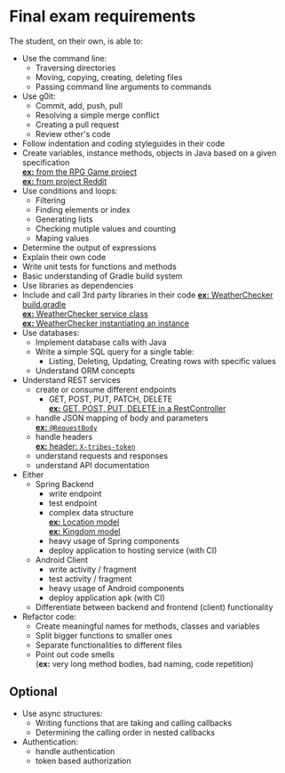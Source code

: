 # Final exam requirements

The student, on their own, is able to:

 -  Use the command line:
     -  Traversing directories
     -  Moving, copying, creating, deleting files
     -  Passing command line arguments to commands
 -  Use g0it:
     -  Commit, add, push, pull
     -  Resolving a simple merge conflict
     -  Creating a pull request
     -  Review other's code
 -  Follow indentation and coding styleguides in their code
 -  Create variables, instance methods, objects in Java based on a given specification  
   [**ex:** from the RPG Game project](https://github.com/greenfox-academy/seed0forever/blob/master/week-05/RPGgame/src/TileMap.java)  
   [**ex:** from project Reddit](https://github.com/greenfox-academy/seed0forever/tree/master/week-08/day-05/project/reddit/src/main/java/com/greenfox/seed0forever/reddit/model)
 -  Use conditions and loops:
     -  Filtering
     -  Finding elements or index
     -  Generating lists
     -  Checking mutiple values and counting
     -  Maping values
 -  Determine the output of expressions
 -  Explain their own code
 -  Write unit tests for functions and methods
 -  Basic understanding of Gradle build system
 -  Use libraries as dependencies
 -  Include and call 3rd party libraries in their code
   [**ex:** WeatherChecker build.gradle](https://github.com/greenfox-academy/seed0forever/blob/master/week-06/day-03/workshop/weatherchecker/build.gradle)  
   [**ex:** WeatherChecker service class](https://github.com/greenfox-academy/seed0forever/blob/master/week-06/day-03/workshop/weatherchecker/src/main/java/weatherchecker/datasource/WeatherChecker.java)  
   [**ex:** WeatherChecker instantiating an instance](https://github.com/greenfox-academy/seed0forever/blob/master/week-06/day-03/workshop/weatherchecker/src/main/java/weatherchecker/controller/Controller.java#L29)  
 -  Use databases:
     -  Implement database calls with Java
     -  Write a simple SQL query for a single table:
         -  Listing, Deleting, Updating, Creating rows with specific values
     -  Understand ORM concepts
 -  Understand REST services
     -  create or consume different endpoints
         -  GET, POST, PUT, PATCH, DELETE  
           [**ex:** GET, POST, PUT, DELETE in a RestController](https://github.com/greenfox-academy/seed0forever/blob/bc0197b259402337a65b2500df5f132845342c13/week-08/day-05/project/reddit/src/main/java/com/greenfox/seed0forever/reddit/controller/PostController.java#L28)
     -  handle JSON mapping of body and parameters  
       [**ex:** `@RequestBody`](https://github.com/greenfox-academy/serpentine-tribes-backend/blob/6e08b1fcb50e34fec3539a53639870d5345fccf5/src/main/java/com/greenfox/tribesoflagopus/backend/controller/RegistrationController.java#L41)
     -  handle headers  
       [**ex:** header: `X-tribes-token`](https://github.com/greenfox-academy/serpentine-tribes-backend/blob/2eaabe562da054cc8d1e2f25a004cb5068552729/src/main/java/com/greenfox/tribesoflagopus/backend/controller/TroopController.java#L41)
     -  understand requests and responses
     -  understand API documentation
 -  Either
     -  Spring Backend
         -  write endpoint
         -  test endpoint
         -  complex data structure  
           [**ex:** Location model](https://github.com/greenfox-academy/serpentine-tribes-backend/blob/e27cf2b52ca8a7934674fb39fee4ec3d0b63ab56/src/main/java/com/greenfox/tribesoflagopus/backend/model/entity/Location.java)  
           [**ex:** Kingdom model](https://github.com/greenfox-academy/serpentine-tribes-backend/blob/0230be530eff9b305d40f2f350f08779c68bc245/src/main/java/com/greenfox/tribesoflagopus/backend/model/entity/Kingdom.java)  
         -  heavy usage of Spring components
         -  deploy application to hosting service (with CI)
     - Android Client
         -  write activity / fragment
         -  test activity / fragment
         -  heavy usage of Android components
         -  deploy application apk (with CI)
     - Differentiate between backend and frontend (client) functionality
 -  Refactor code:
     -  Create meaningful names for methods, classes and variables
     -  Split bigger functions to smaller ones
     -  Separate functionalities to different files
     -  Point out code smells  
       (**ex:** very long method bodies, bad naming, code repetition)

## Optional

 -  Use async structures:
     -  Writing functions that are taking and calling callbacks
     -  Determining the calling order in nested callbacks
 -  Authentication:
     -  handle authentication
     -  token based authorization

